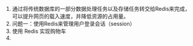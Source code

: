 1. 通过将传统数据库的一部分数据处理任务以及存储任务转交给Redis来完成，可以提升网页的载入速度，并降低资源的占用量。
2. 问题一：使用Redis来管理用户登录会话（session）
3. 使用 Redis 实现购物车
4. 